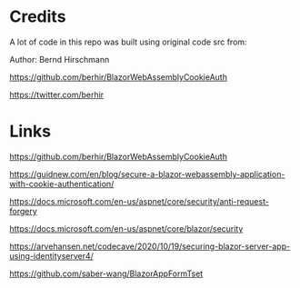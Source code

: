 
# Credits

A lot of code in this repo was built using original code src from: 

Author: Bernd Hirschmann

https://github.com/berhir/BlazorWebAssemblyCookieAuth

https://twitter.com/berhir

# Links

https://github.com/berhir/BlazorWebAssemblyCookieAuth

https://guidnew.com/en/blog/secure-a-blazor-webassembly-application-with-cookie-authentication/

https://docs.microsoft.com/en-us/aspnet/core/security/anti-request-forgery

https://docs.microsoft.com/en-us/aspnet/core/blazor/security

https://arvehansen.net/codecave/2020/10/19/securing-blazor-server-app-using-identityserver4/

https://github.com/saber-wang/BlazorAppFormTset